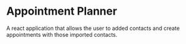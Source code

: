 # Appointment Planner

A react application that allows the user to added contacts and create appointments with those imported contacts.
